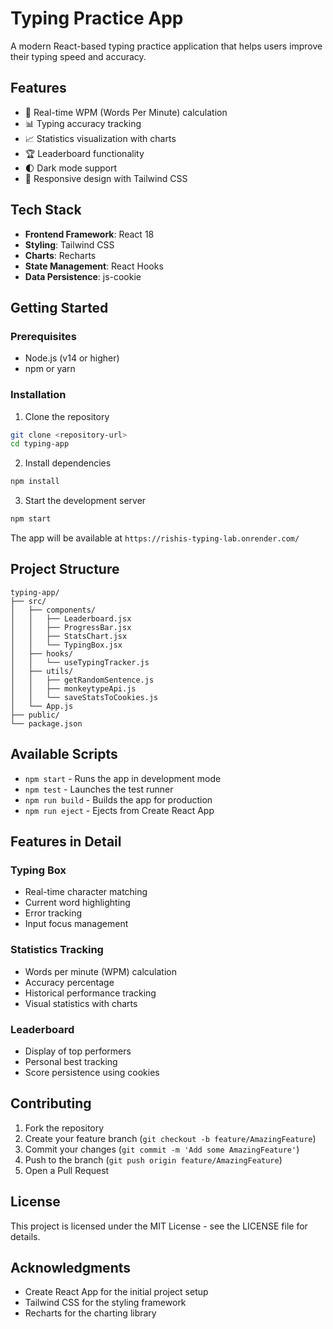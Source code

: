 # Typing Practice App

A modern React-based typing practice application that helps users improve their typing speed and accuracy.

## Features

- 🚀 Real-time WPM (Words Per Minute) calculation
- 📊 Typing accuracy tracking
- 📈 Statistics visualization with charts
- 🏆 Leaderboard functionality
- 🌓 Dark mode support
- 📱 Responsive design with Tailwind CSS

## Tech Stack

- **Frontend Framework**: React 18
- **Styling**: Tailwind CSS
- **Charts**: Recharts
- **State Management**: React Hooks
- **Data Persistence**: js-cookie

## Getting Started

### Prerequisites

- Node.js (v14 or higher)
- npm or yarn

### Installation

1. Clone the repository
```bash
git clone <repository-url>
cd typing-app
```

2. Install dependencies
```bash
npm install
```

3. Start the development server
```bash
npm start
```

The app will be available at `https://rishis-typing-lab.onrender.com/`

## Project Structure

```
typing-app/
├── src/
│   ├── components/
│   │   ├── Leaderboard.jsx
│   │   ├── ProgressBar.jsx
│   │   ├── StatsChart.jsx
│   │   └── TypingBox.jsx
│   ├── hooks/
│   │   └── useTypingTracker.js
│   ├── utils/
│   │   ├── getRandomSentence.js
│   │   ├── monkeytypeApi.js
│   │   └── saveStatsToCookies.js
│   └── App.js
├── public/
└── package.json
```

## Available Scripts

- `npm start` - Runs the app in development mode
- `npm test` - Launches the test runner
- `npm run build` - Builds the app for production
- `npm run eject` - Ejects from Create React App

## Features in Detail

### Typing Box
- Real-time character matching
- Current word highlighting
- Error tracking
- Input focus management

### Statistics Tracking
- Words per minute (WPM) calculation
- Accuracy percentage
- Historical performance tracking
- Visual statistics with charts

### Leaderboard
- Display of top performers
- Personal best tracking
- Score persistence using cookies

## Contributing

1. Fork the repository
2. Create your feature branch (`git checkout -b feature/AmazingFeature`)
3. Commit your changes (`git commit -m 'Add some AmazingFeature'`)
4. Push to the branch (`git push origin feature/AmazingFeature`)
5. Open a Pull Request

## License

This project is licensed under the MIT License - see the LICENSE file for details.

## Acknowledgments

- Create React App for the initial project setup
- Tailwind CSS for the styling framework
- Recharts for the charting library 